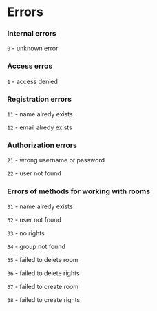 # Errors

### Internal errors

`0` - unknown error

### Access erros

`1` - access denied

### Registration errors

`11` - name alredy exists

`12` - email alredy exists

### Authorization errors

`21` - wrong username or password

`22` - user not found

### Errors of methods for working with rooms

`31` - name alredy exists

`32` - user not found

`33` - no rights

`34` - group not found

`35` - failed to delete room

`36` - failed to delete rights

`37` - failed to create room

`38` - failed to create rights
